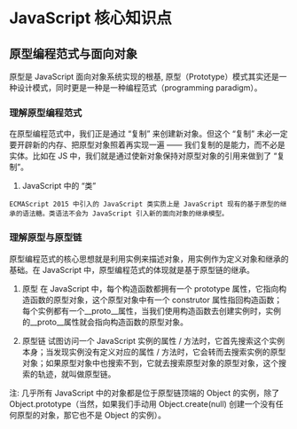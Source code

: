 # JavaScript 核心知识点

## 原型编程范式与面向对象

原型是 JavaScript 面向对象系统实现的根基, 原型（Prototype）模式其实还是一种设计模式，同时更是一种是一种编程范式（programming paradigm）。

### 理解原型编程范式

  在原型编程范式中，我们正是通过 “复制” 来创建新对象。但这个 “复制” 未必一定要开辟新的内存、把原型对象照着再实现一遍 —— 我们复制的是能力，而不必是实体。比如在 JS 中，我们就是通过使新对象保持对原型对象的引用来做到了 “复制”。

  1. JavaScript 中的 “类” 

    ECMAScript 2015 中引入的 JavaScript 类实质上是 JavaScript 现有的基于原型的继承的语法糖。类语法不会为 JavaScript 引入新的面向对象的继承模型。

### 理解原型与原型链

  原型编程范式的核心思想就是利用实例来描述对象，用实例作为定义对象和继承的基础。在 JavaScript 中，原型编程范式的体现就是基于原型链的继承。

  1. 原型
    在 JavaScript 中，每个构造函数都拥有一个 prototype 属性，它指向构造函数的原型对象，这个原型对象中有一个 construtor 属性指回构造函数；每个实例都有一个__proto__属性，当我们使用构造函数去创建实例时，实例的__proto__属性就会指向构造函数的原型对象。

  2. 原型链
    试图访问一个 JavaScript 实例的属性 / 方法时，它首先搜索这个实例本身；当发现实例没有定义对应的属性 / 方法时，它会转而去搜索实例的原型对象；如果原型对象中也搜索不到，它就去搜索原型对象的原型对象，这个搜索的轨迹，就叫做原型链。

  注: 几乎所有 JavaScript 中的对象都是位于原型链顶端的 Object 的实例，除了 Object.prototype（当然，如果我们手动用 Object.create(null) 创建一个没有任何原型的对象，那它也不是 Object 的实例）。